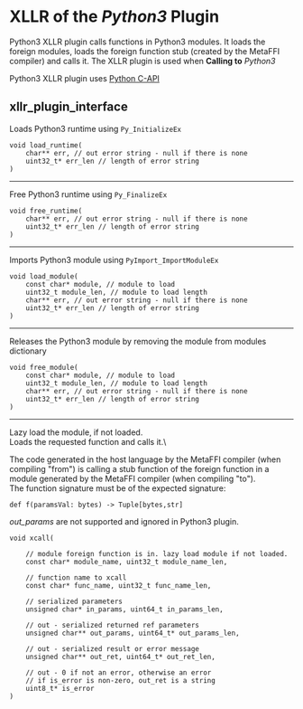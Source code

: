 # XLLR of the *Python3* Plugin

Python3 XLLR plugin calls functions in Python3 modules.
It loads the foreign modules, loads the foreign function stub (created by the MetaFFI compiler) and calls it.
The XLLR plugin is used when **Calling to** *Python3*

Python3 XLLR plugin uses [Python C-API](https://docs.python.org/3/c-api/index.html)

## xllr_plugin_interface

Loads Python3 runtime using `Py_InitializeEx`
```
void load_runtime(
    char** err, // out error string - null if there is none
    uint32_t* err_len // length of error string
)
```

---

Free Python3 runtime using `Py_FinalizeEx`
```
void free_runtime(
    char** err, // out error string - null if there is none
    uint32_t* err_len // length of error string
)
```

---

Imports Python3 module using `PyImport_ImportModuleEx`
```
void load_module(
    const char* module, // module to load
    uint32_t module_len, // module to load length
    char** err, // out error string - null if there is none
    uint32_t* err_len // length of error string
)
```

---

Releases the Python3 module by removing the module from modules dictionary
```
void free_module(
    const char* module, // module to load
    uint32_t module_len, // module to load length
    char** err, // out error string - null if there is none
    uint32_t* err_len // length of error string
)
```

---

Lazy load the module, if not loaded.\
Loads the requested function and calls it.\

The code generated in the host language by the MetaFFI compiler (when compiling "from") is calling a stub function of the foreign function in a module generated by the MetaFFI compiler (when compiling "to").\
The function signature must be of the expected signature:
```
def f(paramsVal: bytes) -> Tuple[bytes,str]
```

*out_params* are not supported and ignored in Python3 plugin.

```
void xcall(
    
    // module foreign function is in. lazy load module if not loaded.
    const char* module_name, uint32_t module_name_len,
    
    // function name to xcall
    const char* func_name, uint32_t func_name_len,
    
    // serialized parameters
    unsigned char* in_params, uint64_t in_params_len,
    
    // out - serialized returned ref parameters
    unsigned char** out_params, uint64_t* out_params_len,
    
    // out - serialized result or error message
    unsigned char** out_ret, uint64_t* out_ret_len,
    
    // out - 0 if not an error, otherwise an error
    // if is_error is non-zero, out_ret is a string
    uint8_t* is_error
)
```

